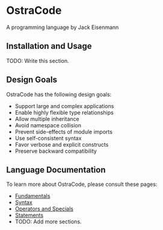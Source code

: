 
# OstraCode

A programming language by Jack Eisenmann

## Installation and Usage

TODO: Write this section.

## Design Goals

OstraCode has the following design goals:

* Support large and complex applications
* Enable highly flexible type relationships
* Allow multiple inheritance
* Avoid namespace collision
* Prevent side-effects of module imports
* Use self-consistent syntax
* Favor verbose and explicit constructs
* Preserve backward compatibility

## Language Documentation

To learn more about OstraCode, please consult these pages:

* [Fundamentals](languageDocumentation/fundamentals.md)
* [Syntax](languageDocumentation/syntax.md)
* [Operators and Specials](languageDocumentation/operators.md)
* [Statements](languageDocumentation/statements.md)
* TODO: Add more sections.


